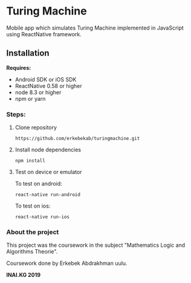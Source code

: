 # Turing Machine
Mobile app which simulates Turing Machine implemented in JavaScript using ReactNative framework.

## Installation

**Requires:**
* Android SDK or iOS SDK
* ReactNative 0.58 or higher
* node 8.3 or higher 
* npm or yarn

### Steps:

1. Clone repository

   `https://github.com/erkebekab/turingmachine.git`


2. Install node dependencies

   `npm install`


3. Test on device or emulator

    To test on android:
    
      `react-native run-android`

   To test on ios:
   
      `react-native run-ios`


### About the project

This project was the coursework in the subject "Mathematics Logic and Algorithms Theorie".

Coursework done by Erkebek Abdrakhman uulu.

**INAI.KG 2019**
